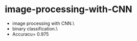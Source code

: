 # image-processing-with-CNN
 - image processing with CNN.\
 - binary classification.\
 - Accuracu= 0.975

